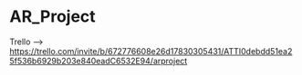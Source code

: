 # AR_Project
Trello --> https://trello.com/invite/b/672776608e26d17830305431/ATTI0debdd51ea25f536b6929b203e840eadC6532E94/arproject
